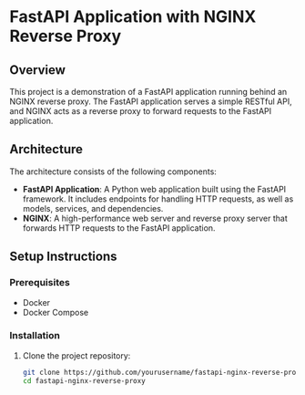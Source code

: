# FastAPI Application with NGINX Reverse Proxy

## Overview
This project is a demonstration of a FastAPI application running behind an NGINX reverse proxy. The FastAPI application serves a simple RESTful API, and NGINX acts as a reverse proxy to forward requests to the FastAPI application.

## Architecture
The architecture consists of the following components:
- **FastAPI Application**: A Python web application built using the FastAPI framework. It includes endpoints for handling HTTP requests, as well as models, services, and dependencies.
- **NGINX**: A high-performance web server and reverse proxy server that forwards HTTP requests to the FastAPI application.

## Setup Instructions
### Prerequisites
- Docker
- Docker Compose

### Installation
1. Clone the project repository:
   ```bash
   git clone https://github.com/yourusername/fastapi-nginx-reverse-proxy.git
   cd fastapi-nginx-reverse-proxy
